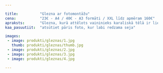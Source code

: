```yaml
---

title:          "Glezna ar fotomontāžu"
cena:           "23€ - A4 / 40€ - A3 formāti / XXL līdz apmēram 160€"
apraksts:       "Glezna, kurā attēlots vaininieks karaliskā tēlā ir lieliska dāvana. Var arī citu tematiku izvēlēties. Interjera elements un oriģināla dāvana vienlaicīgi. Gleznas izmēri atkarīgi no Jūsu vēlmēm."
kaa_pasuutiit:  "atsūtiet pāris foto, kur labi redzama seja"

images:
 - image: produkti/gleznas/1.jpg
   thumb: produkti/gleznas/thumb.jpg
 - image: produkti/gleznas/2.jpg
 - image: produkti/gleznas/3.jpg
 - image: produkti/gleznas/4.jpg

---
```

